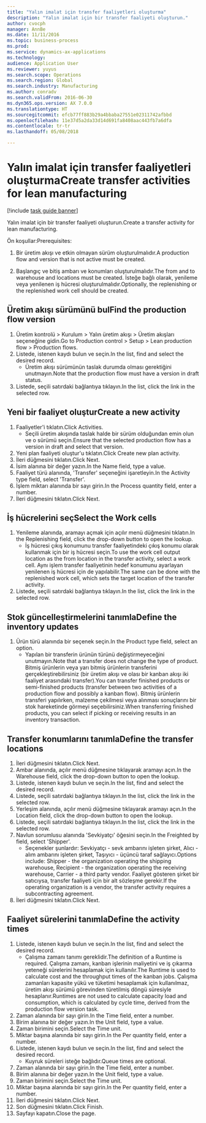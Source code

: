 ```yaml
--- 
title: "Yalın imalat için transfer faaliyetleri oluşturma"
description: "Yalın imalat için bir transfer faaliyeti oluşturun."
author: cvocph
manager: AnnBe
ms.date: 11/11/2016
ms.topic: business-process
ms.prod: 
ms.service: dynamics-ax-applications
ms.technology: 
audience: Application User
ms.reviewer: yuyus
ms.search.scope: Operations
ms.search.region: Global
ms.search.industry: Manufacturing
ms.author: conradv
ms.search.validFrom: 2016-06-30
ms.dyn365.ops.version: AX 7.0.0
ms.translationtype: HT
ms.sourcegitcommit: efcb77ff883b29a4bbaba27551e02311742afbbd
ms.openlocfilehash: 11e37d5a2da33d14d691fa8408aac443fb7a6dfa
ms.contentlocale: tr-tr
ms.lasthandoff: 05/08/2018

---
```

# <a name="create-transfer-activities-for-lean-manufacturing"></a><span data-ttu-id="b1f70-103">Yalın imalat için transfer faaliyetleri oluşturma</span><span class="sxs-lookup"><span data-stu-id="b1f70-103">Create transfer activities for lean manufacturing</span></span>

[!include [task guide banner](../../includes/task-guide-banner.md)]

<span data-ttu-id="b1f70-104">Yalın imalat için bir transfer faaliyeti oluşturun.</span><span class="sxs-lookup"><span data-stu-id="b1f70-104">Create a transfer activity for lean manufacturing.</span></span> 

<span data-ttu-id="b1f70-105">Ön koşullar:</span><span class="sxs-lookup"><span data-stu-id="b1f70-105">Prerequisites:</span></span> 

1. <span data-ttu-id="b1f70-106">Bir üretim akışı ve etkin olmayan sürüm oluşturulmalıdır.</span><span class="sxs-lookup"><span data-stu-id="b1f70-106">A production flow and version that is not active must be created.</span></span>

2. <span data-ttu-id="b1f70-107">Başlangıç ve bitiş ambarı ve konumları oluşturulmalıdır.</span><span class="sxs-lookup"><span data-stu-id="b1f70-107">The from and to warehouse and locations must be created.</span></span> <span data-ttu-id="b1f70-108">İsteğe bağlı olarak, yenileme veya yenilenen iş hücresi oluşturulmalıdır.</span><span class="sxs-lookup"><span data-stu-id="b1f70-108">Optionally, the replenishing or the replenished work cell should be created.</span></span>


## <a name="find-the-production-flow-version"></a><span data-ttu-id="b1f70-109">Üretim akışı sürümünü bul</span><span class="sxs-lookup"><span data-stu-id="b1f70-109">Find the production flow version</span></span>
1. <span data-ttu-id="b1f70-110">Üretim kontrolü > Kurulum > Yalın üretim akışı > Üretim akışları seçeneğine gidin.</span><span class="sxs-lookup"><span data-stu-id="b1f70-110">Go to Production control > Setup > Lean production flow > Production flows.</span></span>
2. <span data-ttu-id="b1f70-111">Listede, istenen kaydı bulun ve seçin.</span><span class="sxs-lookup"><span data-stu-id="b1f70-111">In the list, find and select the desired record.</span></span>
    * <span data-ttu-id="b1f70-112">Üretim akışı sürümünün taslak durumda olması gerektiğini unutmayın.</span><span class="sxs-lookup"><span data-stu-id="b1f70-112">Note that the production flow must have a version in draft status.</span></span>  
3. <span data-ttu-id="b1f70-113">Listede, seçili satırdaki bağlantıya tıklayın.</span><span class="sxs-lookup"><span data-stu-id="b1f70-113">In the list, click the link in the selected row.</span></span>

## <a name="create-a-new-activity"></a><span data-ttu-id="b1f70-114">Yeni bir faaliyet oluştur</span><span class="sxs-lookup"><span data-stu-id="b1f70-114">Create a new activity</span></span>
1. <span data-ttu-id="b1f70-115">Faaliyetler'i tıklatın.</span><span class="sxs-lookup"><span data-stu-id="b1f70-115">Click Activities.</span></span>
    * <span data-ttu-id="b1f70-116">Seçili üretim akışında taslak halde bir sürüm olduğundan emin olun ve o sürümü seçin.</span><span class="sxs-lookup"><span data-stu-id="b1f70-116">Ensure that the selected production flow has a version in draft and select that version.</span></span>  
2. <span data-ttu-id="b1f70-117">Yeni plan faaliyeti oluştur'u tıklatın.</span><span class="sxs-lookup"><span data-stu-id="b1f70-117">Click Create new plan activity.</span></span>
3. <span data-ttu-id="b1f70-118">İleri düğmesini tıklatın.</span><span class="sxs-lookup"><span data-stu-id="b1f70-118">Click Next.</span></span>
4. <span data-ttu-id="b1f70-119">İsim alanına bir değer yazın.</span><span class="sxs-lookup"><span data-stu-id="b1f70-119">In the Name field, type a value.</span></span>
5. <span data-ttu-id="b1f70-120">Faaliyet türü alanında, 'Transfer' seçeneğini işaretleyin.</span><span class="sxs-lookup"><span data-stu-id="b1f70-120">In the Activity type field, select 'Transfer'.</span></span>
6. <span data-ttu-id="b1f70-121">İşlem miktarı alanında bir sayı girin.</span><span class="sxs-lookup"><span data-stu-id="b1f70-121">In the Process quantity field, enter a number.</span></span>
7. <span data-ttu-id="b1f70-122">İleri düğmesini tıklatın.</span><span class="sxs-lookup"><span data-stu-id="b1f70-122">Click Next.</span></span>

## <a name="select-the-work-cells"></a><span data-ttu-id="b1f70-123">İş hücrelerini seç</span><span class="sxs-lookup"><span data-stu-id="b1f70-123">Select the Work cells</span></span>
1. <span data-ttu-id="b1f70-124">Yenileme alanında, aramayı açmak için açılır menü düğmesini tıklatın.</span><span class="sxs-lookup"><span data-stu-id="b1f70-124">In the Replenishing field, click the drop-down button to open the lookup.</span></span>
    * <span data-ttu-id="b1f70-125">İş hücresi çıkış konumunu transfer faaliyetindeki çıkış konumu olarak kullanmak için bir iş hücresi seçin.</span><span class="sxs-lookup"><span data-stu-id="b1f70-125">To use the work cell output location as the from location in the transfer activity, select a work cell.</span></span> <span data-ttu-id="b1f70-126">Aynı işlem transfer faaliyetinin hedef konumunu ayarlayan yenilenen iş hücresi için de yapılabilir.</span><span class="sxs-lookup"><span data-stu-id="b1f70-126">The same can be done with the replenished work cell, which sets the target location of the transfer activity.</span></span>  
2. <span data-ttu-id="b1f70-127">Listede, seçili satırdaki bağlantıya tıklayın.</span><span class="sxs-lookup"><span data-stu-id="b1f70-127">In the list, click the link in the selected row.</span></span>

## <a name="define-the-inventory-updates"></a><span data-ttu-id="b1f70-128">Stok güncelleştirmelerini tanımla</span><span class="sxs-lookup"><span data-stu-id="b1f70-128">Define the inventory updates</span></span>
1. <span data-ttu-id="b1f70-129">Ürün türü alanında bir seçenek seçin.</span><span class="sxs-lookup"><span data-stu-id="b1f70-129">In the Product type field, select an option.</span></span>
    * <span data-ttu-id="b1f70-130">Yapılan bir transferin ürünün türünü değiştirmeyeceğini unutmayın.</span><span class="sxs-lookup"><span data-stu-id="b1f70-130">Note that a transfer does not change the type of product.</span></span> <span data-ttu-id="b1f70-131">Bitmiş ürünlerin veya yarı bitmiş ürünlerin transferini gerçekleştirebilirsiniz (bir üretim akışı ve olası bir kanban akışı iki faaliyet arasındaki transfer).</span><span class="sxs-lookup"><span data-stu-id="b1f70-131">You can transfer finished products or semi-finished products (transfer between two activities of a production flow and possibly a kanban flow).</span></span>     <span data-ttu-id="b1f70-132">Bitmiş ürünlerin transferi yapılırken, malzeme çekilmesi veya alınması sonuçlarını bir stok hareketinde görmeyi seçebilirsiniz.</span><span class="sxs-lookup"><span data-stu-id="b1f70-132">When transferring finished products, you can select if picking or receiving results in an inventory transaction.</span></span>  

## <a name="define-the-transfer-locations"></a><span data-ttu-id="b1f70-133">Transfer konumlarını tanımla</span><span class="sxs-lookup"><span data-stu-id="b1f70-133">Define the transfer locations</span></span>
1. <span data-ttu-id="b1f70-134">İleri düğmesini tıklatın.</span><span class="sxs-lookup"><span data-stu-id="b1f70-134">Click Next.</span></span>
2. <span data-ttu-id="b1f70-135">Ambar alanında, açılır menü düğmesine tıklayarak aramayı açın.</span><span class="sxs-lookup"><span data-stu-id="b1f70-135">In the Warehouse field, click the drop-down button to open the lookup.</span></span>
3. <span data-ttu-id="b1f70-136">Listede, istenen kaydı bulun ve seçin.</span><span class="sxs-lookup"><span data-stu-id="b1f70-136">In the list, find and select the desired record.</span></span>
4. <span data-ttu-id="b1f70-137">Listede, seçili satırdaki bağlantıya tıklayın.</span><span class="sxs-lookup"><span data-stu-id="b1f70-137">In the list, click the link in the selected row.</span></span>
5. <span data-ttu-id="b1f70-138">Yerleşim alanında, açılır menü düğmesine tıklayarak aramayı açın.</span><span class="sxs-lookup"><span data-stu-id="b1f70-138">In the Location field, click the drop-down button to open the lookup.</span></span>
6. <span data-ttu-id="b1f70-139">Listede, seçili satırdaki bağlantıya tıklayın.</span><span class="sxs-lookup"><span data-stu-id="b1f70-139">In the list, click the link in the selected row.</span></span>
7. <span data-ttu-id="b1f70-140">Navlun sorumlusu alanında 'Sevkiyatçı' öğesini seçin.</span><span class="sxs-lookup"><span data-stu-id="b1f70-140">In the Freighted by field, select 'Shipper'.</span></span>
    * <span data-ttu-id="b1f70-141">Seçenekler şunlardır: Sevkiyatçı - sevk ambarını işleten şirket, Alıcı - alım ambarını işleten şirket, Taşıyıcı - üçüncü taraf sağlayıcı.</span><span class="sxs-lookup"><span data-stu-id="b1f70-141">Options include: Shipper - the organization operating the shipping warehouse, Recipient -  the organization operating the receiving warehouse, Carrier - a third party vendor.</span></span> <span data-ttu-id="b1f70-142">Faaliyet gösteren şirket bir satıcıysa, transfer faaliyeti için bir alt sözleşme gerekir.</span><span class="sxs-lookup"><span data-stu-id="b1f70-142">If the operating organization is a vendor, the transfer activity requires a subcontracting agreement.</span></span>  
8. <span data-ttu-id="b1f70-143">İleri düğmesini tıklatın.</span><span class="sxs-lookup"><span data-stu-id="b1f70-143">Click Next.</span></span>

## <a name="define-the-activity-times"></a><span data-ttu-id="b1f70-144">Faaliyet sürelerini tanımla</span><span class="sxs-lookup"><span data-stu-id="b1f70-144">Define the activity times</span></span>
1. <span data-ttu-id="b1f70-145">Listede, istenen kaydı bulun ve seçin.</span><span class="sxs-lookup"><span data-stu-id="b1f70-145">In the list, find and select the desired record.</span></span>
    * <span data-ttu-id="b1f70-146">Çalışma zamanı tanımı gereklidir.</span><span class="sxs-lookup"><span data-stu-id="b1f70-146">The definition of a Runtime is required.</span></span> <span data-ttu-id="b1f70-147">Çalışma zamanı, kanban işlerinin maliyetini ve iş çıkarma yeteneği sürelerini hesaplamak için kullanılır.</span><span class="sxs-lookup"><span data-stu-id="b1f70-147">The Runtime is used to calculate cost and the throughput times of the kanban jobs.</span></span> <span data-ttu-id="b1f70-148">Çalışma zamanları kapasite yükü ve tüketimi hesaplamak için kullanılmaz, üretim akışı sürümü görevinden türetilmiş döngü süresiyle hesaplanır.</span><span class="sxs-lookup"><span data-stu-id="b1f70-148">Runtimes are not used to calculate capacity load and consumption, which is calculated by cycle time, derived from the production flow version task.</span></span>  
2. <span data-ttu-id="b1f70-149">Zaman alanında bir sayı girin.</span><span class="sxs-lookup"><span data-stu-id="b1f70-149">In the Time field, enter a number.</span></span>
3. <span data-ttu-id="b1f70-150">Birim alanına bir değer yazın.</span><span class="sxs-lookup"><span data-stu-id="b1f70-150">In the Unit field, type a value.</span></span>
4. <span data-ttu-id="b1f70-151">Zaman birimini seçin.</span><span class="sxs-lookup"><span data-stu-id="b1f70-151">Select the Time unit.</span></span>
5. <span data-ttu-id="b1f70-152">Miktar başına alanında bir sayı girin.</span><span class="sxs-lookup"><span data-stu-id="b1f70-152">In the Per quantity field, enter a number.</span></span>
6. <span data-ttu-id="b1f70-153">Listede, istenen kaydı bulun ve seçin.</span><span class="sxs-lookup"><span data-stu-id="b1f70-153">In the list, find and select the desired record.</span></span>
    * <span data-ttu-id="b1f70-154">Kuyruk süreleri isteğe bağlıdır.</span><span class="sxs-lookup"><span data-stu-id="b1f70-154">Queue times are optional.</span></span>  
7. <span data-ttu-id="b1f70-155">Zaman alanında bir sayı girin.</span><span class="sxs-lookup"><span data-stu-id="b1f70-155">In the Time field, enter a number.</span></span>
8. <span data-ttu-id="b1f70-156">Birim alanına bir değer yazın.</span><span class="sxs-lookup"><span data-stu-id="b1f70-156">In the Unit field, type a value.</span></span>
9. <span data-ttu-id="b1f70-157">Zaman birimini seçin.</span><span class="sxs-lookup"><span data-stu-id="b1f70-157">Select the Time unit.</span></span>
10. <span data-ttu-id="b1f70-158">Miktar başına alanında bir sayı girin.</span><span class="sxs-lookup"><span data-stu-id="b1f70-158">In the Per quantity field, enter a number.</span></span>
11. <span data-ttu-id="b1f70-159">İleri düğmesini tıklatın.</span><span class="sxs-lookup"><span data-stu-id="b1f70-159">Click Next.</span></span>
12. <span data-ttu-id="b1f70-160">Son düğmesini tıklatın.</span><span class="sxs-lookup"><span data-stu-id="b1f70-160">Click Finish.</span></span>
13. <span data-ttu-id="b1f70-161">Sayfayı kapatın.</span><span class="sxs-lookup"><span data-stu-id="b1f70-161">Close the page.</span></span>


